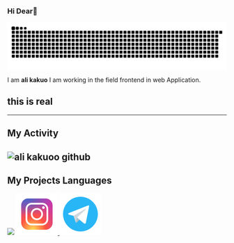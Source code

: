 ### Hi Dear👋  
<img align="center" src="https://raw.githubusercontent.com/imrrobat/imrrobat/d1b244e170d2b75fdda3efd499eaaf163f7a617c/images/github-contribution-grid-snake.svg" />

I am **ali kakuo** 
I am working in the field frontend in web Application.
## this is real
---
## My Activity
![ali kakuoo github](https://github-readme-stats.vercel.app/api?username=AliKakoo&show_icons=true&theme=radical)
---
## My Projects Languages
<img src="https://github-readme-stats.vercel.app/api/top-langs/?username=AliKakoo&hide_progress=true" />

<a href="https://instagram.com/data_scientist_ai">
  <img src = "https://github.com/AliKakoo/AliKakoo/blob/main/icons8-instagram-96.png?raw=true"/>
    <img src = "https://github.com/AliKakoo/AliKakoo/blob/main/icons8-telegram-96.png?raw=true"/>
<a/>
  
